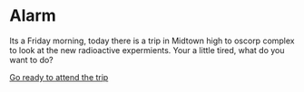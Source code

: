 # Alarm
Its a Friday morning, today there is a trip in Midtown high to oscorp complex to look at the new radioactive expermients.
 Your a little tired, what do you want to do?

[Go ready to attend the trip]()
